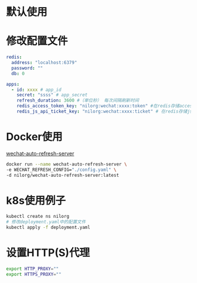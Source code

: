 # 默认使用

# 修改配置文件
```yaml
redis:
  address: "localhost:6379"
  password: ""
  db: 0

apps:
  - id: xxxx # app_id
    secret: "ssss" # app_secret
    refresh_duration: 3600 #（单位秒） 每次间隔刷新时间
    redis_access_token_key: "nilorg:wechat:xxxx:token" #在redis存储access_token的Key
    redis_js_api_ticket_key: "nilorg:wechat:xxxx:ticket" # 在redis存储js_api_ticketKey
```

# Docker使用

[wechat-auto-refresh-server](https://hub.docker.com/r/nilorg/wechat-auto-refresh-server)

```bash
docker run --name wechat-auto-refresh-server \
-e WECHAT_REFRESH_CONFIG="./config.yaml" \
-d nilorg/wechat-auto-refresh-server:latest
```

# k8s使用例子

```bash
kubectl create ns nilorg
# 修改deployment.yaml中的配置文件
kubectl apply -f deployment.yaml
```

# 设置HTTP(S)代理

```bash
export HTTP_PROXY=""
export HTTPS_PROXY=""
```
